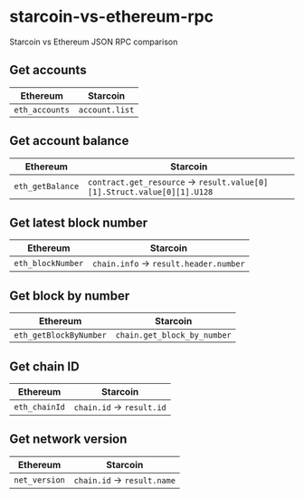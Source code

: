 # starcoin-vs-ethereum-rpc
Starcoin vs Ethereum JSON RPC comparison


## Get accounts

| Ethereum | Starcoin |
| --- | --- |
| `eth_accounts` | `account.list`

## Get account balance

| Ethereum | Starcoin |
| --- | --- |
| `eth_getBalance` | `contract.get_resource` -> `result.value[0][1].Struct.value[0][1].U128` |

## Get latest block number

| Ethereum | Starcoin |
| --- | --- |
| `eth_blockNumber` | `chain.info` -> `result.header.number` |

## Get block by number

| Ethereum | Starcoin |
| --- | --- |
| `eth_getBlockByNumber` | `chain.get_block_by_number` |

## Get chain ID

| Ethereum | Starcoin |
| --- | --- |
| `eth_chainId` | `chain.id` -> `result.id` |

## Get network version

| Ethereum | Starcoin |
| --- | --- |
| `net_version` | `chain.id` -> `result.name` |
